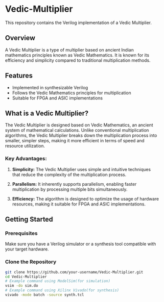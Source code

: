 # Vedic-Multiplier

This repository contains the Verilog implementation of a Vedic Multiplier.

## Overview

A Vedic Multiplier is a type of multiplier based on ancient Indian mathematics principles known as Vedic Mathematics. It is known for its efficiency and simplicity compared to traditional multiplication methods.

## Features

- Implemented in synthesizable Verilog
- Follows the Vedic Mathematics principles for multiplication
- Suitable for FPGA and ASIC implementations

## What is a Vedic Multiplier?

The Vedic Multiplier is designed based on Vedic Mathematics, an ancient system of mathematical calculations. Unlike conventional multiplication algorithms, the Vedic Multiplier breaks down the multiplication process into smaller, simpler steps, making it more efficient in terms of speed and resource utilization.

### Key Advantages:

1. **Simplicity:** The Vedic Multiplier uses simple and intuitive techniques that reduce the complexity of the multiplication process.

2. **Parallelism:** It inherently supports parallelism, enabling faster multiplication by processing multiple bits simultaneously.

3. **Efficiency:** The algorithm is designed to optimize the usage of hardware resources, making it suitable for FPGA and ASIC implementations.

## Getting Started

### Prerequisites

Make sure you have a Verilog simulator or a synthesis tool compatible with your target hardware.

### Clone the Repository

```bash
git clone https://github.com/your-username/Vedic-Multiplier.git
cd Vedic-Multiplier
# Example command using ModelSim(for simulation)
vsim -do sim.do
# Example command using Xilinx Vivado(for synthesis)
vivado -mode batch -source synth.tcl
